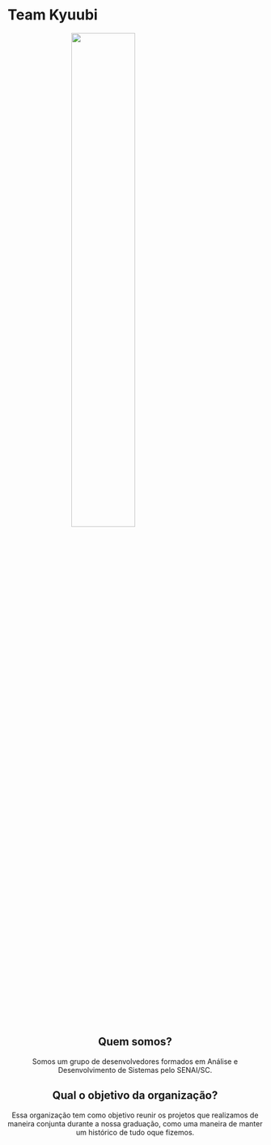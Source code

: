 # Team Kyuubi

<img style="display: block; margin-left: auto; margin-right:auto; width: 50%" src="https://64.media.tumblr.com/0847c19db343f4b5e5a37dd4d23e7d1c/tumblr_nxl4wolMYw1rc40z5o1_640.gif"/>

<h2 style="text-align: center">Quem somos?</h2>
<p style="text-align: center">
    Somos um grupo de desenvolvedores formados em Análise e Desenvolvimento de Sistemas pelo SENAI/SC.
</p>

<h2 style="text-align: center">Qual o objetivo da organização?</h2>
<p style="text-align: center">
    Essa organização tem como objetivo reunir os projetos que realizamos de maneira conjunta durante a nossa graduação, como uma maneira de manter um histórico de tudo oque fizemos.
</p>
